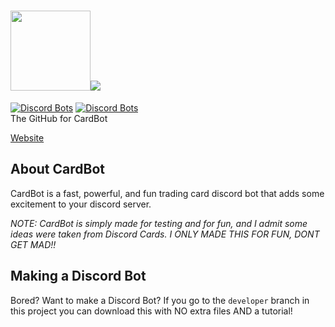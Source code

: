 # <img src="https://card-bot.github.io/assets/image.png" height="128" width="128"><img src="https://card-bot.github.io/assets/logo.png">
[![Discord Bots](https://raw.githubusercontent.com/ZippyMagician/CardBot/master/assets/library.png)](https://card-bot.github.io) [![Discord Bots](https://raw.githubusercontent.com/ZippyMagician/CardBot/master/assets/owner.png)](https://card-bot.github.io)<br>
The GitHub for CardBot

<a href="https://github.com/Card-Bot/card-bot.github.io">Website</a>

## About CardBot
CardBot is a fast, powerful, and fun trading card discord bot that adds some excitement to your discord server.

_NOTE: CardBot is simply made for testing and for fun, and I admit some ideas were taken from Discord Cards. I ONLY MADE THIS FOR FUN, DONT GET MAD!!_

## Making a Discord Bot
Bored? Want to make a Discord Bot? If you go to the `developer` branch in this project you can download this with NO extra files AND a tutorial!
